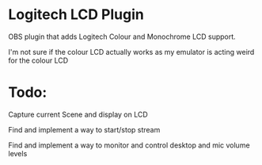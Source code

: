 Logitech LCD Plugin
===================
OBS plugin that adds Logitech Colour and Monochrome LCD support.

I'm not sure if the colour LCD actually works as my emulator is acting weird for the colour LCD

Todo:
=====
Capture current Scene and display on LCD

Find and implement a way to start/stop stream

Find and implement a way to monitor and control desktop and mic volume levels